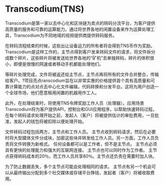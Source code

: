# 

# Transcodium(TNS)

Transcodium是第一家以去中心化和区块链为卖点的转码分流平台，为客户提供高质量的服务和可靠的运算能力。通过将世界各地的闲置设备来作为运算处理工具，Transcodium为不同地域的视频提供商提供转码服务。

在转码流程结束的时候，这些出让设备运力的所有者将会得到TNS币作为奖励。Transcodium是这样工作的，主节点得到客户发来转码文件的请求，将文件拆分成数个碎片，这些碎片将被发送给世界各地的“矿机”去单独转码，碎片的体积很小，即便是很慢的网速或者移动手机都能处理他们。

等碎片处理完成，文件将被返还给主节点，主节点再将所有的文件合并整合，传输给客户。?项目亮点ranscodium旨在以非常实惠的价格提供首个具有高质量和可靠计算能力的点对点去中心化文件编辑，代码转换和分发平台。这将为用户创造一个全球市场，他们愿意租用闲置的机器用作工人。

此外，在处理结束时，将使用TNS令牌奖励工作人员（处理器）。应用场景Transcodium将为客户提供API，控制台和GUI应用程序，以帮助快速转码过程。在每个转码请求处理开始之前，发起人（客户）将被提供估计的审批费用，一旦批准，发起人的钱包将被扣除以便处理开始。

文件转码过程包括两方，主节点和工作人员。 主节点收到转码请求，然后在必要时将大型媒体文件分成块，加密这些块并转发给工作人员。另一方面，工作人员负责将文件转换为新格式。 任何设备都可以是工作者，但不是主节点。 主节点必须具有更快的处理能力和强大的互联网连接。 主节点也可以同时作为工作者。 主节点获得转码成本的20％，而工作人员共享80％。主节点还负责在需要时加入块。

为了防止数据丢失，多个主节点可能会处理相同的请求。 主节点有另一个机会可以从最终输出分配到多个社交媒体或存储平台挣钱，发起者（客户）将被收取费用。

